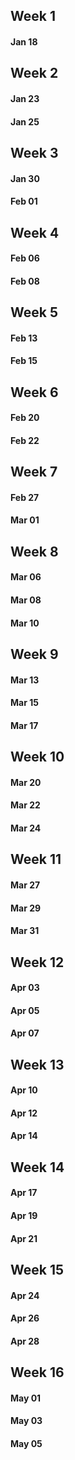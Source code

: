 
## Week 1 

#### Jan 18

## Week 2

#### Jan 23
#### Jan 25

## Week 3

#### Jan 30
#### Feb 01

## Week 4

#### Feb 06
#### Feb 08

## Week 5

#### Feb 13
#### Feb 15

## Week 6

#### Feb 20
#### Feb 22

## Week 7

#### Feb 27
#### Mar 01

## Week 8

#### Mar 06
#### Mar 08
#### Mar 10

## Week 9

#### Mar 13
#### Mar 15
#### Mar 17

## Week 10

#### Mar 20
#### Mar 22
#### Mar 24

## Week 11

#### Mar 27
#### Mar 29
#### Mar 31

## Week 12

#### Apr 03
#### Apr 05
#### Apr 07

## Week 13

#### Apr 10
#### Apr 12
#### Apr 14

## Week 14

#### Apr 17
#### Apr 19
#### Apr 21

## Week 15

#### Apr 24
#### Apr 26
#### Apr 28

## Week 16

#### May 01
#### May 03
#### May 05